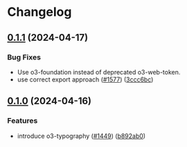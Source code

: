 # Changelog

## [0.1.1](https://github.com/Financial-Times/origami/compare/o3-typography-v0.1.0...o3-typography-v0.1.1) (2024-04-17)


### Bug Fixes

* Use o3-foundation instead of deprecated o3-web-token.
* use correct export approach ([#1577](https://github.com/Financial-Times/origami/issues/1577)) ([3ccc6bc](https://github.com/Financial-Times/origami/commit/3ccc6bc59a2e01fde40e576418bda3ffbaa174ba))

## [0.1.0](https://github.com/Financial-Times/origami/compare/o3-typography-v0.0.1...o3-typography-v0.1.0) (2024-04-16)


### Features

* introduce o3-typography ([#1449](https://github.com/Financial-Times/origami/issues/1449)) ([b892ab0](https://github.com/Financial-Times/origami/commit/b892ab0585c9649a364f66a2a1b38d7261abd127))
